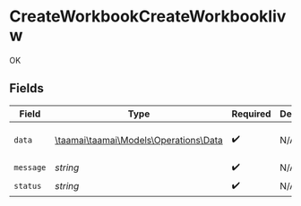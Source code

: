 # CreateWorkbookCreateWorkbooklivw

OK


## Fields

| Field                                                                                                                          | Type                                                                                                                           | Required                                                                                                                       | Description                                                                                                                    | Example                                                                                                                        |
| ------------------------------------------------------------------------------------------------------------------------------ | ------------------------------------------------------------------------------------------------------------------------------ | ------------------------------------------------------------------------------------------------------------------------------ | ------------------------------------------------------------------------------------------------------------------------------ | ------------------------------------------------------------------------------------------------------------------------------ |
| `data`                                                                                                                         | [\taamai\taamai\Models\Operations\Data](../../Models/Operations/Data.md)                                                       | :heavy_check_mark:                                                                                                             | N/A                                                                                                                            | {"user_id":"40","name":"soban2","updated_at":"2023-09-22T14:27:03.000000Z","created_at":"2023-09-22T14:27:03.000000Z","id":39} |
| `message`                                                                                                                      | *string*                                                                                                                       | :heavy_check_mark:                                                                                                             | N/A                                                                                                                            |                                                                                                                                |
| `status`                                                                                                                       | *string*                                                                                                                       | :heavy_check_mark:                                                                                                             | N/A                                                                                                                            |                                                                                                                                |